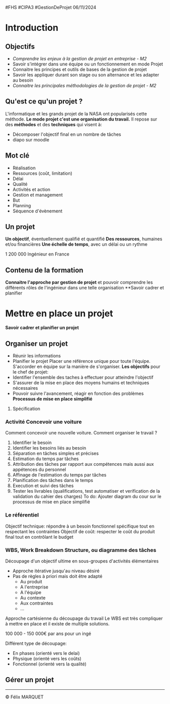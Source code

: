 #FHS #CIPA3 #GestionDeProjet
06/11/2024

# Introduction
## Objectifs
- *Comprendre les enjeux à la gestion de projet en entreprise - M2*
- Savoir s'intégrer dans une équipe ou un fonctionnement en mode Projet
- Connaitre les principes et outils de bases de la gestion de projet
- Savoir les appliquer durant son stage ou son alternance et les adapter au besoin
- *Connaitre les principales méthodologies de la gestion de projet - M2*

## Qu'est ce qu'un projet ?
L'informatique et les grands projet de la NASA ont popularisés cette méthode.
**Le mode projet c'est une organisation du travail.**
Il repose sur des **méthodes** et des **techniques** qui visent à:
- Décomposer l'objectif final en un nombre de tâches
- diapo sur moodle

## Mot clé
- Réalisation
- Ressources (coût, limitation)
- Délai
- Qualité
- Activités et action
- Gestion et management
- But
- Planning
- Séquence d'évènement

## Un projet
**Un objectif**, éventuellement qualifié et quantifié
**Des ressources**, humaines et/ou financières
**Une échelle de temps**, avec un délai ou un rythme

1 200 000 Ingénieur en France

## Contenu de la formation
**Connaitre l'approche par gestion de projet** et pouvoir comprendre les différents rôles de l'ingénieur dans une telle organisation
**Savoir cadrer et planifier


# Mettre en place un projet
**Savoir cadrer et planifier un projet**
## Organiser un projet
- Réunir les informations
- Planifier le projet
Placer une référence unique pour toute l'équipe.
S'accorder en équipe sur la manière de s'organiser.
**Les objectifs** pour le chef de projet:
- Identifier l'ensemble des taches à effectuer pour atteindre l'objectif
- S'assurer de la mise en place des moyens humains et techniques nécessaires
- Pouvoir suivre l'avancement, réagir en fonction des problèmes
**Processus de mise en place simplifié**
1. Spécification

### Activité Concevoir une voiture
Comment concevoir une nouvelle voiture. Comment organiser le travail ?
1. Identifier le besoin
2. Identifier les besoins liés au besoin
3. Séparation en tâches simples et précises
4. Estimation du temps par tâches
5. Attribution des tâches par rapport aux compétences mais aussi aux appétences du personnel
6. Affinage de l'estimation du temps par tâches
7. Planification des tâches dans le temps
8. Execution et suivi des tâches
9. Tester les livrables (qualifications, test automatiser et verification de la validation du cahier des charges)
To do: Ajouter diagram du cour sur le processus de mise en place simplifié
### Le référentiel
Objectif technique: répondre à un besoin fonctionnel spécifique tout en respectant les contraintes
Objectif de coût: respecter le coût du produit final tout en contrôlant le budget
### WBS, Work Breakdown Structure, ou diagramme des tâches
Découpage d'un objectif ultime en sous-groupes d'activités élémentaires
- Approche itérative jusqu'au niveau désiré
- Pas de règles à priori mais doit être adapté
	- Au produit
	- A l'entreprise
	- A l'équipe
	- Au contexte
	- Aux contraintes
	- ...

Approche cartésienne du découpage du travail
Le WBS est très compliquer à mettre en place et il existe de multiple solutions.

100 000 - 150 000€ par ans pour un ingé

Différent type de découpage:
- En phases (orienté vers le delai)
- Physique (orienté vers les coûts)
- Fonctionnel (orienté vers la qualité)

## Gérer un projet


---
&copy; Félix MARQUET